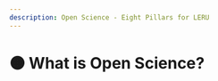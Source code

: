 ```yaml
---
description: Open Science - Eight Pillars for LERU
---
```


# 🟠 What is Open Science?

<div data-full-width="true">

<figure><img src="../../.gitbook/assets/Updated-01.jpg" alt=""><figcaption></figcaption></figure>

</div>
